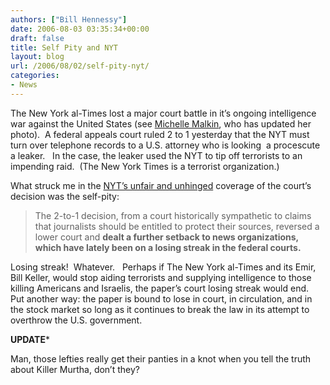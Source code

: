 ```yaml
---
authors: ["Bill Hennessy"]
date: 2006-08-03 03:35:34+00:00
draft: false
title: Self Pity and NYT
layout: blog
url: /2006/08/02/self-pity-nyt/
categories:
- News
---
```


The New York al-Times lost a major court battle in it’s ongoing intelligence war against the United States (see [Michelle Malkin](https://web.archive.org/web/20061031063153/https://michellemalkin.com/archives/005648.htm), who has updated her photo).  A federal appeals court ruled 2 to 1 yesterday that the NYT must turn over telephone records to a U.S. attorney who is looking  a procescute a leaker.   In the case, the leaker used the NYT to tip off terrorists to an impending raid.  (The New York Times is a terrorist organization.)

What struck me in the [NYT’s unfair and unhinged](https://web.archive.org/web/20061031063153/https://www.nytimes.com/2006/08/02/washington/02phones.html?hp&ex=1154577600&en=f960a842e0fe8b0a&ei=5094&partner=homepage) coverage of the court’s decision was the self-pity:



> The 2-to-1 decision, from a court historically sympathetic to claims that journalists should be entitled to protect their sources, reversed a lower court and **dealt a further setback to news organizations, which have lately been on a losing streak in the federal courts.**



Losing streak!  Whatever.   Perhaps if The New York al-Times and its Emir, Bill Keller, would stop aiding terrorists and supplying intelligence to those killing Americans and Israelis, the paper’s court losing streak would end.  Put another way: the paper is bound to lose in court, in circulation, and in the stock market so long as it continues to break the law in its attempt to overthrow the U.S. government.

****UPDATE*****

Man, those lefties really get their panties in a knot when you tell the truth about Killer Murtha, don’t they?
